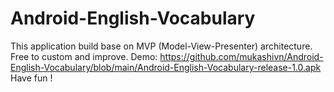 # Android-English-Vocabulary
This application build base on MVP (Model-View-Presenter) architecture. 
Free to custom and improve.
Demo: https://github.com/mukashivn/Android-English-Vocabulary/blob/main/Android-English-Vocabulary-release-1.0.apk
Have fun ! 
